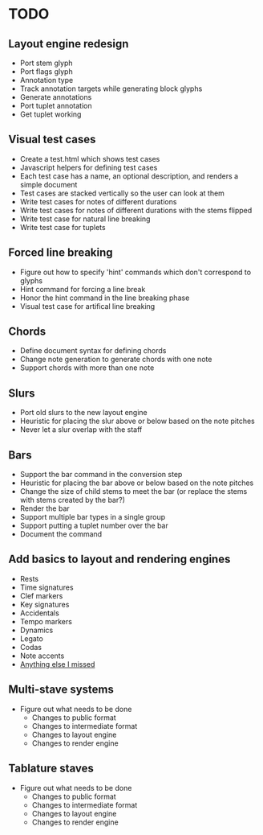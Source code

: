 
# TODO

## Layout engine redesign

* Port stem glyph
* Port flags glyph
* Annotation type
* Track annotation targets while generating block glyphs
* Generate annotations
* Port tuplet annotation
* Get tuplet working

## Visual test cases

* Create a test.html which shows test cases
* Javascript helpers for defining test cases
* Each test case has a name, an optional description, and renders a simple
  document
* Test cases are stacked vertically so the user can look at them
* Write test cases for notes of different durations
* Write test cases for notes of different durations with the stems flipped
* Write test case for natural line breaking
* Write test case for tuplets

## Forced line breaking

* Figure out how to specify 'hint' commands which don't correspond to glyphs
* Hint command for forcing a line break
* Honor the hint command in the line breaking phase
* Visual test case for artifical line breaking

## Chords

* Define document syntax for defining chords
* Change note generation to generate chords with one note
* Support chords with more than one note

## Slurs

* Port old slurs to the new layout engine
* Heuristic for placing the slur above or below based on the note pitches
* Never let a slur overlap with the staff

## Bars

* Support the bar command in the conversion step
* Heuristic for placing the bar above or below based on the note pitches
* Change the size of child stems to meet the bar (or replace the stems with
  stems created by the bar?)
* Render the bar
* Support multiple bar types in a single group
* Support putting a tuplet number over the bar
* Document the command

## Add basics to layout and rendering engines

* Rests
* Time signatures
* Clef markers
* Key signatures
* Accidentals
* Tempo markers
* Dynamics
* Legato
* Codas
* Note accents
* [Anything else I missed](http://en.wikipedia.org/wiki/List_of_musical_symbols)

## Multi-stave systems

* Figure out what needs to be done
    * Changes to public format
    * Changes to intermediate format
    * Changes to layout engine
    * Changes to render engine

## Tablature staves

* Figure out what needs to be done
    * Changes to public format
    * Changes to intermediate format
    * Changes to layout engine
    * Changes to render engine

